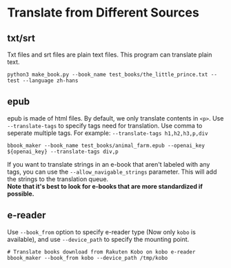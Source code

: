 # Translate from Different Sources

## txt/srt
Txt files and srt files are plain text files. This program can translate plain text.

    python3 make_book.py --book_name test_books/the_little_prince.txt --test --language zh-hans

## epub
epub is made of html files. By default, we only translate contents in `<p>`. Use `--translate-tags` to specify tags need for translation. Use comma to seperate multiple tags. For example: `--translate-tags h1,h2,h3,p,div`

    bbook_maker --book_name test_books/animal_farm.epub --openai_key ${openai_key} --translate-tags div,p

If you want to translate strings in an e-book that aren't labeled with any tags, you can use the `--allow_navigable_strings` parameter. This will add the strings to the translation queue. <br>
**Note that it's best to look for e-books that are more standardized if possible.**

## e-reader
Use `--book_from` option to specify e-reader type (Now only `kobo` is available), and use `--device_path` to specify the mounting point.

    # Translate books download from Rakuten Kobo on kobo e-reader
    bbook_maker --book_from kobo --device_path /tmp/kobo